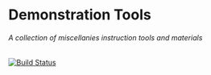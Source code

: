 # Demonstration Tools #
###### A collection of miscellanies instruction tools and materials ######
[![Build Status](https://travis-ci.org/ashenm/tools.svg?branch=master)](https://travis-ci.org/ashenm/tools)
